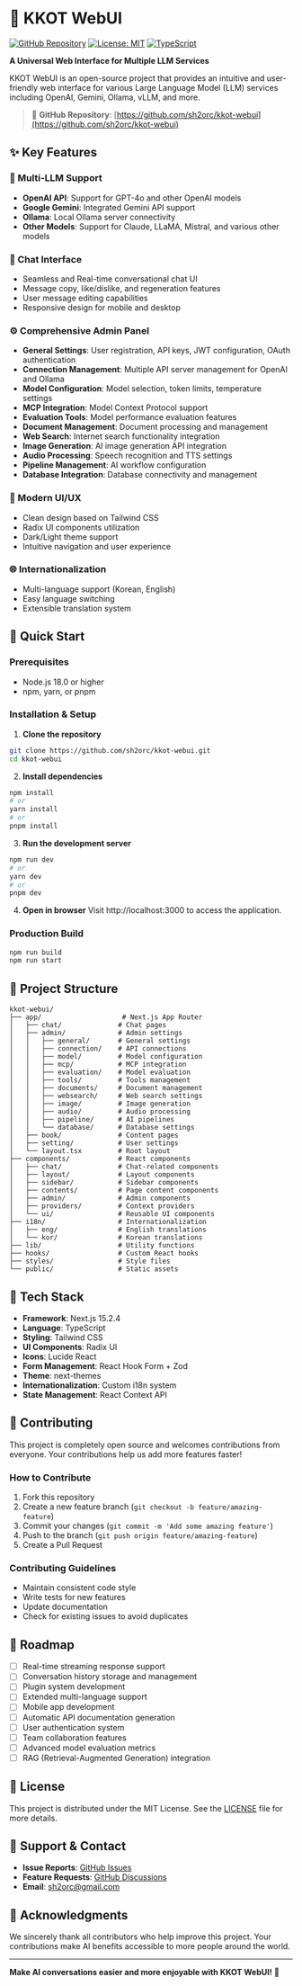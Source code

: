 # 🌸 KKOT WebUI

[![GitHub Repository](https://img.shields.io/badge/GitHub-sh2orc%2Fkkot--webui-blue?logo=github)](https://github.com/sh2orc/kkot-webui)
[![License: MIT](https://img.shields.io/badge/License-MIT-yellow.svg)](https://opensource.org/licenses/MIT)
[![TypeScript](https://img.shields.io/badge/TypeScript-98.2%25-blue)](https://github.com/sh2orc/kkot-webui)

**A Universal Web Interface for Multiple LLM Services**

KKOT WebUI is an open-source project that provides an intuitive and user-friendly web interface for various Large Language Model (LLM) services including OpenAI, Gemini, Ollama, vLLM, and more.

> 🔗 **GitHub Repository**: [https://github.com/sh2orc/kkot-webui](https://github.com/sh2orc/kkot-webui)

## ✨ Key Features

### 🤖 Multi-LLM Support
- **OpenAI API**: Support for GPT-4o and other OpenAI models
- **Google Gemini**: Integrated Gemini API support
- **Ollama**: Local Ollama server connectivity
- **Other Models**: Support for Claude, LLaMA, Mistral, and various other models

### 💬 Chat Interface
- Seamless and Real-time conversational chat UI
- Message copy, like/dislike, and regeneration features
- User message editing capabilities
- Responsive design for mobile and desktop

### ⚙️ Comprehensive Admin Panel
- **General Settings**: User registration, API keys, JWT configuration, OAuth authentication
- **Connection Management**: Multiple API server management for OpenAI and Ollama
- **Model Configuration**: Model selection, token limits, temperature settings
- **MCP Integration**: Model Context Protocol support
- **Evaluation Tools**: Model performance evaluation features
- **Document Management**: Document processing and management
- **Web Search**: Internet search functionality integration
- **Image Generation**: AI image generation API integration
- **Audio Processing**: Speech recognition and TTS settings
- **Pipeline Management**: AI workflow configuration
- **Database Integration**: Database connectivity and management

### 🎨 Modern UI/UX
- Clean design based on Tailwind CSS
- Radix UI components utilization
- Dark/Light theme support
- Intuitive navigation and user experience

### 🌐 Internationalization
- Multi-language support (Korean, English)
- Easy language switching
- Extensible translation system

## 🚀 Quick Start

### Prerequisites
- Node.js 18.0 or higher
- npm, yarn, or pnpm

### Installation & Setup

1. **Clone the repository**
```bash
git clone https://github.com/sh2orc/kkot-webui.git
cd kkot-webui
```

2. **Install dependencies**
```bash
npm install
# or
yarn install
# or
pnpm install
```

3. **Run the development server**
```bash
npm run dev
# or
yarn dev
# or
pnpm dev
```

4. **Open in browser**
Visit http://localhost:3000 to access the application.

### Production Build

```bash
npm run build
npm run start
```

## 📁 Project Structure

```
kkot-webui/
├── app/                    # Next.js App Router
│   ├── chat/              # Chat pages
│   ├── admin/             # Admin settings
│   │   ├── general/       # General settings
│   │   ├── connection/    # API connections
│   │   ├── model/         # Model configuration
│   │   ├── mcp/           # MCP integration
│   │   ├── evaluation/    # Model evaluation
│   │   ├── tools/         # Tools management
│   │   ├── documents/     # Document management
│   │   ├── websearch/     # Web search settings
│   │   ├── image/         # Image generation
│   │   ├── audio/         # Audio processing
│   │   ├── pipeline/      # AI pipelines
│   │   └── database/      # Database settings
│   ├── book/              # Content pages
│   ├── setting/           # User settings
│   └── layout.tsx         # Root layout
├── components/            # React components
│   ├── chat/              # Chat-related components
│   ├── layout/            # Layout components
│   ├── sidebar/           # Sidebar components
│   ├── contents/          # Page content components
│   ├── admin/             # Admin components
│   ├── providers/         # Context providers
│   └── ui/                # Reusable UI components
├── i18n/                  # Internationalization
│   ├── eng/               # English translations
│   └── kor/               # Korean translations
├── lib/                   # Utility functions
├── hooks/                 # Custom React hooks
├── styles/                # Style files
└── public/                # Static assets
```

## 🔧 Tech Stack

- **Framework**: Next.js 15.2.4
- **Language**: TypeScript
- **Styling**: Tailwind CSS
- **UI Components**: Radix UI
- **Icons**: Lucide React
- **Form Management**: React Hook Form + Zod
- **Theme**: next-themes
- **Internationalization**: Custom i18n system
- **State Management**: React Context API

## 🌟 Contributing

This project is completely open source and welcomes contributions from everyone. Your contributions help us add more features faster!

### How to Contribute

1. Fork this repository
2. Create a new feature branch (`git checkout -b feature/amazing-feature`)
3. Commit your changes (`git commit -m 'Add some amazing feature'`)
4. Push to the branch (`git push origin feature/amazing-feature`)
5. Create a Pull Request

### Contributing Guidelines

- Maintain consistent code style
- Write tests for new features
- Update documentation
- Check for existing issues to avoid duplicates

## 🎯 Roadmap

- [ ] Real-time streaming response support
- [ ] Conversation history storage and management
- [ ] Plugin system development
- [ ] Extended multi-language support
- [ ] Mobile app development
- [ ] Automatic API documentation generation
- [ ] User authentication system
- [ ] Team collaboration features
- [ ] Advanced model evaluation metrics
- [ ] RAG (Retrieval-Augmented Generation) integration

## 📄 License

This project is distributed under the MIT License. See the [LICENSE](LICENSE) file for more details.

## 🤝 Support & Contact

- **Issue Reports**: [GitHub Issues](https://github.com/sh2orc/kkot-webui/issues)
- **Feature Requests**: [GitHub Discussions](https://github.com/sh2orc/kkot-webui/discussions)
- **Email**: sh2orc@gmail.com

## 🙏 Acknowledgments

We sincerely thank all contributors who help improve this project. Your contributions make AI benefits accessible to more people around the world.

---

**Make AI conversations easier and more enjoyable with KKOT WebUI!** 🚀 